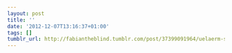 ```yaml
---
layout: post
title: ''
date: '2012-12-07T13:16:37+01:00'
tags: []
tumblr_url: http://fabiantheblind.tumblr.com/post/37399091964/uelaerm-screenrecord-from-fabiantheblind-on
---
```

